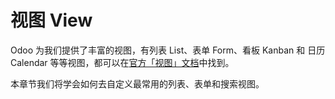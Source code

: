# 视图 View

Odoo 为我们提供了丰富的视图，有列表 List、表单 Form、看板 Kanban 和 日历 Calendar 等等视图，都可以在[官方「视图」文档](https://www.odoo.com/documentation/12.0/reference/views.html)中找到。  

本章节我们将学会如何去自定义最常用的列表、表单和搜索视图。  
